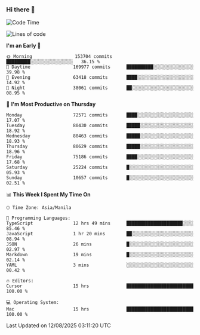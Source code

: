 ### Hi there 👋

<!--START_SECTION:waka-->
![Code Time](http://img.shields.io/badge/Code%20Time-6%2C177%20hrs%2020%20mins-blue)

![Lines of code](https://img.shields.io/badge/From%20Hello%20World%20I%27ve%20Written-144.8%20million%20lines%20of%20code-blue)

**I'm an Early 🐤** 

```text
🌞 Morning                153704 commits      █████████░░░░░░░░░░░░░░░░   36.15 % 
🌆 Daytime                169977 commits      ██████████░░░░░░░░░░░░░░░   39.98 % 
🌃 Evening                63418 commits       ████░░░░░░░░░░░░░░░░░░░░░   14.92 % 
🌙 Night                  38061 commits       ██░░░░░░░░░░░░░░░░░░░░░░░   08.95 % 
```
📅 **I'm Most Productive on Thursday** 

```text
Monday                   72571 commits       ████░░░░░░░░░░░░░░░░░░░░░   17.07 % 
Tuesday                  80430 commits       █████░░░░░░░░░░░░░░░░░░░░   18.92 % 
Wednesday                80463 commits       █████░░░░░░░░░░░░░░░░░░░░   18.93 % 
Thursday                 80629 commits       █████░░░░░░░░░░░░░░░░░░░░   18.96 % 
Friday                   75186 commits       ████░░░░░░░░░░░░░░░░░░░░░   17.68 % 
Saturday                 25224 commits       █░░░░░░░░░░░░░░░░░░░░░░░░   05.93 % 
Sunday                   10657 commits       █░░░░░░░░░░░░░░░░░░░░░░░░   02.51 % 
```


📊 **This Week I Spent My Time On** 

```text
🕑︎ Time Zone: Asia/Manila

💬 Programming Languages: 
TypeScript               12 hrs 49 mins      █████████████████████░░░░   85.46 % 
JavaScript               1 hr 20 mins        ██░░░░░░░░░░░░░░░░░░░░░░░   08.94 % 
JSON                     26 mins             █░░░░░░░░░░░░░░░░░░░░░░░░   02.97 % 
Markdown                 19 mins             █░░░░░░░░░░░░░░░░░░░░░░░░   02.14 % 
YAML                     3 mins              ░░░░░░░░░░░░░░░░░░░░░░░░░   00.42 % 

🔥 Editors: 
Cursor                   15 hrs              █████████████████████████   100.00 % 

💻 Operating System: 
Mac                      15 hrs              █████████████████████████   100.00 % 
```


 Last Updated on 12/08/2025 03:11:20 UTC
<!--END_SECTION:waka-->


<!--
**rad182/rad182** is a ✨ _special_ ✨ repository because its `README.md` (this file) appears on your GitHub profile.

Here are some ideas to get you started:

- 🔭 I’m currently working on ...
- 🌱 I’m currently learning ...
- 👯 I’m looking to collaborate on ...
- 🤔 I’m looking for help with ...
- 💬 Ask me about ...
- 📫 How to reach me: ...
- 😄 Pronouns: ...
- ⚡ Fun fact: ...
-->
